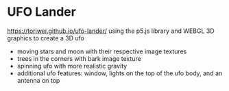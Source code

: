 UFO Lander
=================
https://toriwei.github.io/ufo-lander/
using the p5.js library and WEBGL 3D graphics to create a 3D ufo
- moving stars and moon with their respective image textures
- trees in the corners with bark image texture
- spinning ufo with more realistic gravity
- additional ufo features: window, lights on the top of the ufo body, and an antenna on top
